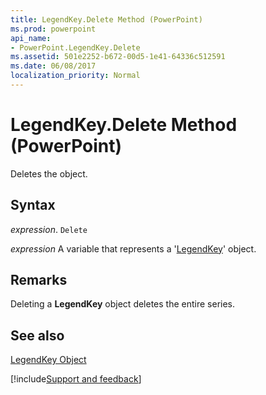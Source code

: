 ```yaml
---
title: LegendKey.Delete Method (PowerPoint)
ms.prod: powerpoint
api_name:
- PowerPoint.LegendKey.Delete
ms.assetid: 501e2252-b672-00d5-1e41-64336c512591
ms.date: 06/08/2017
localization_priority: Normal
---
```



# LegendKey.Delete Method (PowerPoint)

Deletes the object.


## Syntax

 _expression_. `Delete`

 _expression_ A variable that represents a '[LegendKey](PowerPoint.LegendKey.md)' object.


## Remarks

Deleting a  **LegendKey** object deletes the entire series.


## See also


[LegendKey Object](PowerPoint.LegendKey.md)

[!include[Support and feedback](~/includes/feedback-boilerplate.md)]